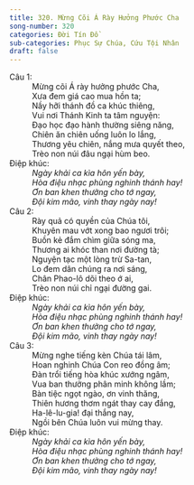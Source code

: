 ```yaml
---
title: 320. Mừng Cõi Á Rày Hưởng Phước Cha
song-number: 320
categories: Đời Tín Đồ
sub-categories: Phục Sự Chúa, Cứu Tội Nhân
draft: false
---
```

<dl><dt>Câu 1:</dt><dd data-verse="1">Mừng cõi Á rày hưởng phước Cha, <br/>Xưa đem giá cao mua hồn ta; <br/>Nầy hỡi thánh đồ ca khúc thiêng, <br/>Vui nơi Thánh Kinh ta tâm nguyện: <br/>Đạo học đạo hành thường siêng năng, <br/>Chiên ăn chiên uống luôn lo lắng, <br/>Thương yêu chiên, nắng mưa quyết theo, <br/>Trèo non núi đâu ngại hùm beo. </dd><dt>Điệp khúc:</dt><dd data-chorus="1"><em>Ngày khải ca kìa hôn yến bày, <br/>Hòa điệu nhạc phùng nghinh thánh hay! <br/>Ơn ban khen thưởng cho tớ ngay, <br/>Đội kim mão, vinh thay ngày nay! </em></dd><dt>Câu 2:</dt><dd data-verse="2">Rày quả có quyền của Chúa tôi, <br/>Khuyên mau vớt xong bao ngươi trôi; <br/>Buồn kẻ đắm chìm giữa sóng ma, <br/>Thương ai khóc than nơi đường tà; <br/>Nguyện tạc một lòng trừ Sa-tan, <br/>Lo đem dân chúng ra nơi sáng, <br/>Chân Phao-lô dõi theo ớ ai, <br/>Trèo non núi chỉ ngại đường gai. </dd><dt>Điệp khúc:</dt><dd data-chorus="1"><em>Ngày khải ca kìa hôn yến bày, <br/>Hòa điệu nhạc phùng nghinh thánh hay! <br/>Ơn ban khen thưởng cho tớ ngay, <br/>Đội kim mão, vinh thay ngày nay! </em></dd><dt>Câu 3:</dt><dd data-verse="3">Mừng nghe tiếng kèn Chúa tái lâm, <br/>Hoan nghinh Chúa Con reo đồng âm; <br/>Đàn trổi tiếng hòa khúc xướng ngâm, <br/>Vua ban thưởng phân minh không lầm; <br/>Bàn tiệc ngọt ngào, ơn vinh thăng, <br/>Thiên hương thơm ngát thay cay đắng, <br/>Ha-lê-lu-gia! đại thắng nay, <br/>Ngồi bên Chúa luôn vui mừng thay. </dd><dt>Điệp khúc:</dt><dd data-chorus="1"><em>Ngày khải ca kìa hôn yến bày, <br/>Hòa điệu nhạc phùng nghinh thánh hay! <br/>Ơn ban khen thưởng cho tớ ngay, <br/>Đội kim mão, vinh thay ngày nay! </em></dd></dl>
